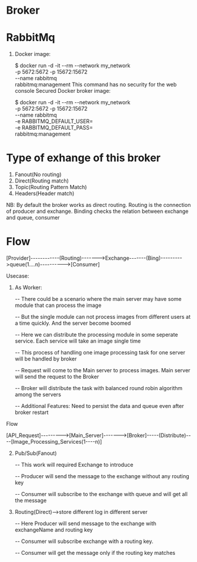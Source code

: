 # Broker

# RabbitMq

1. Docker image:

   $ docker run -d -it --rm --network my_network \
    -p 5672:5672 -p 15672:15672 \
   --name rabbitmq \
   rabbitmq:management
   This command has no security for the web console
   Secured Docker broker image:

   $ docker run -d -it --rm --network my_network \
    -p 5672:5672 -p 15672:15672 \
    --name rabbitmq \
    -e RABBITMQ_DEFAULT_USER=<myuser> \
    -e RABBITMQ_DEFAULT_PASS=<mypassword> \
    rabbitmq:management

# Type of exhange of this broker

1. Fanout(No routing)
2. Direct(Routing match)
3. Topic(Routing Pattern Match)
4. Headers(Header match)

NB: By default the broker works as direct routing. Routing is the connection of producer and exchange. Binding checks the relation
between exchange and queue, consumer

# Flow

[Provider]------------(Routing)------->Exchange-------(Bing)--------->queue(1....n)---------->[Consumer]

Usecase:

1. As Worker:

   -- There could be a scenario where the main server may have some module that can process the image

   -- But the single module can not process images from different users at a time quickly. And the server become boomed

   -- Here we can distribute the processing module in some seperate service. Each service will take an image single time

   -- This process of handling one image processing task for one server will be handled by broker

   -- Request will come to the Main server to process images. Main server will send the request to the Broker

   -- Broker will distribute the task with balanced round robin algorithm among the servers

   -- Additional Features: Need to persist the data and queue even after broker restart

Flow

[API_Request]--------->[Main_Server]------->[Broker]-----(Distribute)----[Image_Processing_Services(1----n)]

2. Pub/Sub(Fanout)

    -- This work will required Exchange to introduce
    
    -- Producer will send the message to the exchange without any routing key

    -- Consumer will subscribe to the exchange with queue and will get all the message

3. Routing(Direct)-->store different log in different server

    -- Here Producer will send message to the exchange with exchangeName and routing key

    -- Consumer will subscribe exchange with a routing key.
    
    -- Consumer will get the message only if the routing key matches
